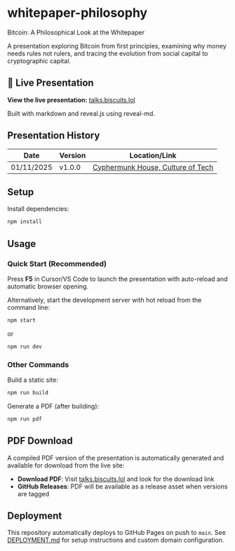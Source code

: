 # whitepaper-philosophy
Bitcoin: A Philosophical Look at the Whitepaper

A presentation exploring Bitcoin from first principles, examining why money needs rules not rulers, and tracing the evolution from social capital to cryptographic capital.

## 🎯 Live Presentation

**View the live presentation:** [talks.biscuits.lol](https://talks.biscuits.lol)

Built with markdown and reveal.js using reveal-md.

## Presentation History

| Date | Version | Location/Link |
|------|---------|---------------|
| 01/11/2025 | v1.0.0 | [Cyphermunk House, Culture of Tech](https://www.cyphermunkhouse.com/culture-of-tech) |

## Setup

Install dependencies:
```bash
npm install
```

## Usage

### Quick Start (Recommended)

Press **F5** in Cursor/VS Code to launch the presentation with auto-reload and automatic browser opening.

Alternatively, start the development server with hot reload from the command line:
```bash
npm start
```
or
```bash
npm run dev
```

### Other Commands

Build a static site:
```bash
npm run build
```

Generate a PDF (after building):
```bash
npm run pdf
```

## PDF Download

A compiled PDF version of the presentation is automatically generated and available for download from the live site:
- **Download PDF**: Visit [talks.biscuits.lol](https://talks.biscuits.lol) and look for the download link
- **GitHub Releases**: PDF will be available as a release asset when versions are tagged

## Deployment

This repository automatically deploys to GitHub Pages on push to `main`. See [DEPLOYMENT.md](DEPLOYMENT.md) for setup instructions and custom domain configuration.